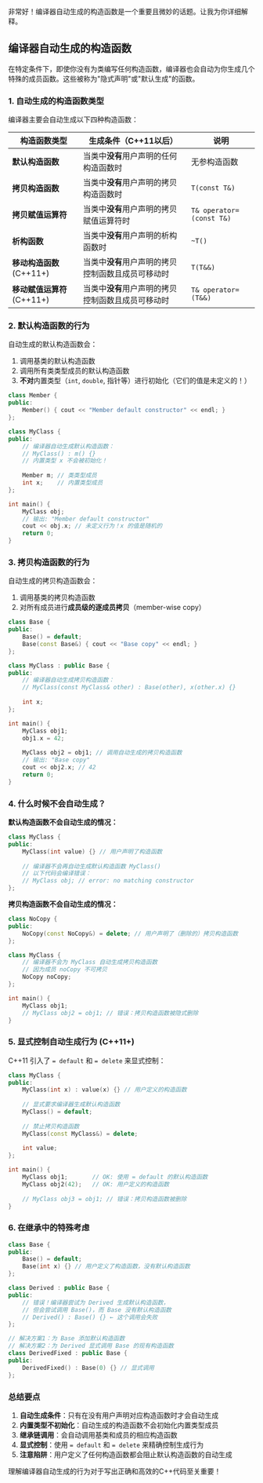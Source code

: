 非常好！编译器自动生成的构造函数是一个重要且微妙的话题。让我为你详细解释。

## 编译器自动生成的构造函数

在特定条件下，即使你没有为类编写任何构造函数，编译器也会自动为你生成几个特殊的成员函数。这些被称为"隐式声明"或"默认生成"的函数。

### 1. 自动生成的构造函数类型

编译器主要会自动生成以下四种构造函数：

| 构造函数类型 | 生成条件（C++11以后） | 说明 |
|-------------|----------------------|------|
| **默认构造函数** | 当类中**没有**用户声明的任何构造函数时 | 无参构造函数 |
| **拷贝构造函数** | 当类中**没有**用户声明的拷贝构造函数时 | `T(const T&)` |
| **拷贝赋值运算符** | 当类中**没有**用户声明的拷贝赋值运算符时 | `T& operator=(const T&)` |
| **析构函数** | 当类中**没有**用户声明的析构函数时 | `~T()` |
| **移动构造函数** (C++11+) | 当类中**没有**用户声明的拷贝控制函数且成员可移动时 | `T(T&&)` |
| **移动赋值运算符** (C++11+) | 当类中**没有**用户声明的拷贝控制函数且成员可移动时 | `T& operator=(T&&)` |

### 2. 默认构造函数的行为

自动生成的默认构造函数会：
1. 调用基类的默认构造函数
2. 调用所有类类型成员的默认构造函数
3. **不对**内置类型（`int`, `double`, 指针等）进行初始化（它们的值是未定义的！）

```cpp
class Member {
public:
    Member() { cout << "Member default constructor" << endl; }
};

class MyClass {
public:
    // 编译器自动生成默认构造函数：
    // MyClass() : m() {} 
    // 内置类型 x 不会被初始化！
    
    Member m; // 类类型成员
    int x;    // 内置类型成员
};

int main() {
    MyClass obj; 
    // 输出: "Member default constructor"
    cout << obj.x; // 未定义行为！x 的值是随机的
    return 0;
}
```

### 3. 拷贝构造函数的行为

自动生成的拷贝构造函数会：
1. 调用基类的拷贝构造函数
2. 对所有成员进行**成员级的逐成员拷贝**（member-wise copy）

```cpp
class Base {
public:
    Base() = default;
    Base(const Base&) { cout << "Base copy" << endl; }
};

class MyClass : public Base {
public:
    // 编译器自动生成拷贝构造函数：
    // MyClass(const MyClass& other) : Base(other), x(other.x) {}
    
    int x;
};

int main() {
    MyClass obj1;
    obj1.x = 42;
    
    MyClass obj2 = obj1; // 调用自动生成的拷贝构造函数
    // 输出: "Base copy"
    cout << obj2.x; // 42
    return 0;
}
```

### 4. 什么时候不会自动生成？

**默认构造函数不会自动生成的情况：**
```cpp
class MyClass {
public:
    MyClass(int value) {} // 用户声明了构造函数
    
    // 编译器不会再自动生成默认构造函数 MyClass()
    // 以下代码会编译错误：
    // MyClass obj; // error: no matching constructor
};
```

**拷贝构造函数不会自动生成的情况：**
```cpp
class NoCopy {
public:
    NoCopy(const NoCopy&) = delete; // 用户声明了（删除的）拷贝构造函数
};

class MyClass {
    // 编译器不会为 MyClass 自动生成拷贝构造函数
    // 因为成员 noCopy 不可拷贝
    NoCopy noCopy;
};

int main() {
    MyClass obj1;
    // MyClass obj2 = obj1; // 错误：拷贝构造函数被隐式删除
}
```

### 5. 显式控制自动生成行为 (C++11+)

C++11 引入了 `= default` 和 `= delete` 来显式控制：

```cpp
class MyClass {
public:
    MyClass(int x) : value(x) {} // 用户定义的构造函数
    
    // 显式要求编译器生成默认构造函数
    MyClass() = default;
    
    // 禁止拷贝构造函数
    MyClass(const MyClass&) = delete;
    
    int value;
};

int main() {
    MyClass obj1;       // OK: 使用 = default 的默认构造函数
    MyClass obj2(42);   // OK: 用户定义的构造函数
    
    // MyClass obj3 = obj1; // 错误：拷贝构造函数被删除
}
```

### 6. 在继承中的特殊考虑

```cpp
class Base {
public:
    Base() = default;
    Base(int x) {} // 用户定义了构造函数，没有默认构造函数
};

class Derived : public Base {
public:
    // 错误！编译器尝试为 Derived 生成默认构造函数，
    // 但会尝试调用 Base()，而 Base 没有默认构造函数
    // Derived() : Base() {} ← 这个调用会失败
};

// 解决方案1：为 Base 添加默认构造函数
// 解决方案2：为 Derived 显式调用 Base 的现有构造函数
class DerivedFixed : public Base {
public:
    DerivedFixed() : Base(0) {} // 显式调用
};
```

### 总结要点

1. **自动生成条件**：只有在没有用户声明对应构造函数时才会自动生成
2. **内置类型不初始化**：自动生成的构造函数不会初始化内置类型成员
3. **继承链调用**：会自动调用基类和成员的相应构造函数
4. **显式控制**：使用 `= default` 和 `= delete` 来精确控制生成行为
5. **注意陷阱**：用户定义了任何构造函数都会阻止默认构造函数的自动生成

理解编译器自动生成的行为对于写出正确和高效的C++代码至关重要！